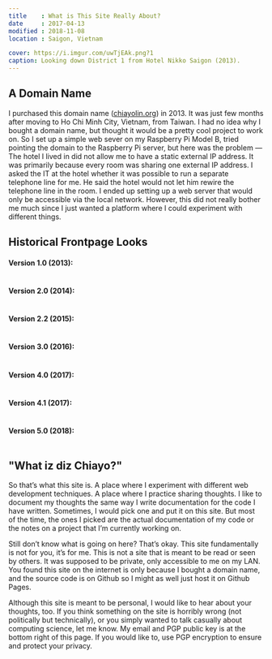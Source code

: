 ```yaml
---
title    : What is This Site Really About?
date     : 2017-04-13
modified : 2018-11-08
location : Saigon, Vietnam

cover: https://i.imgur.com/uwTjEAk.png?1
caption: Looking down District 1 from Hotel Nikko Saigon (2013).
---
```


## A Domain Name

I purchased this domain name ([chiayolin.org](http://chiayolin.org)) in 2013.
It was just few months after moving to Ho Chi Minh City, Vietnam, from Taiwan.
I had no idea why I bought a domain name, but thought it would be a pretty cool
project to work on. So I set up a simple web sever on my Raspberry Pi Model B,
tried pointing the domain to the Raspberry Pi server, but here was the problem —
The hotel I lived in did not allow me to have a static external IP address. It
was primarily because every room was sharing one external IP address. I asked
the IT at the hotel whether it was possible to run a separate telephone line for
me. He said the hotel would not let him rewire the telephone line in the room.
I ended up setting up a web server that would only be accessible via the local
network. However, this did not really bother me much since I just wanted a
platform where I could experiment with different things.

## Historical Frontpage Looks

#### Version 1.0 (2013):
<a href="https://i.imgur.com/fH7ixrC.png?1">
	<img src="https://i.imgur.com/fH7ixrC.png?1" alt=""/>
</a>
<br/>

#### Version 2.0 (2014):
<a href="https://i.imgur.com/mrhiV2d.png?1">
	<img src="https://i.imgur.com/mrhiV2d.png?1" alt=""/>
</a>
<br/>

#### Version 2.2 (2015):
<a href="https://i.imgur.com/JrU6ztL.png?1">
	<img src="https://i.imgur.com/JrU6ztL.png?1" alt=""/>
</a>
<br/>

#### Version 3.0 (2016):
<a href="https://i.imgur.com/1Gwj5Rs.png?1">
	<img src="https://i.imgur.com/1Gwj5Rs.png?1" alt=""/>
</a>
<br/>

#### Version 4.0 (2017):
<a href="https://i.imgur.com/OtUozCr.png?1">
	<img src="https://i.imgur.com/OtUozCr.png?1" alt=""/>
</a>
<br/>

#### Version 4.1 (2017):
<a href="https://i.imgur.com/81pctRC.png?1">
	<img src="https://i.imgur.com/81pctRC.png?1" alt=""/>
</a>
<br/>

#### Version 5.0 (2018):
<a href="https://i.imgur.com/o6TYmin.png?1">
	<img src="https://i.imgur.com/o6TYmin.png?1" alt=""/>
</a>
<br/>

## "What iz diz Chiayo?"

So that’s what this site is. A place where I experiment with different web
development techniques. A place where I practice sharing thoughts. I like
to document my thoughts the same way I write documentation for the code I have
written. Sometimes, I would pick one and put it on this site. But most of the
time, the ones I picked are the actual documentation of my code or the notes on
a project that I’m currently working on.

Still don’t know what is going on here? That’s okay. This site fundamentally is
not for you, it’s for me. This is not a site that is meant to be read or seen
by others. It was supposed to be private, only accessible to me on my LAN.
You found this site on the internet is only because I bought a domain name, and
the source code is on Github so I might as well just host it on Github Pages.

Although this site is meant to be personal, I would like to hear about your
thoughts, too. If you think something on the site is horribly wrong (not
politically but technically), or you simply wanted to talk casually about
computing science, let me know. My email and PGP public key is at the
bottom right of this page. If you would like to, use PGP encryption to
ensure and protect your privacy.

